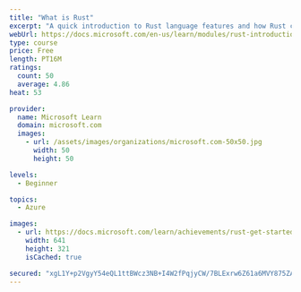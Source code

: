 ```yaml
---
title: "What is Rust"
excerpt: "A quick introduction to Rust language features and how Rust compares with other programming languages."
webUrl: https://docs.microsoft.com/en-us/learn/modules/rust-introduction/
type: course
price: Free
length: PT16M
ratings:
  count: 50
  average: 4.86
heat: 53

provider:
  name: Microsoft Learn
  domain: microsoft.com
  images:
    - url: /assets/images/organizations/microsoft.com-50x50.jpg
      width: 50
      height: 50

levels:
  - Beginner

topics:
  - Azure

images:
  - url: https://docs.microsoft.com/learn/achievements/rust-get-started-social.png
    width: 641
    height: 321
    isCached: true

secured: "xgL1Y+p2VgyY54eQL1ttBWcz3NB+I4W2fPqjyCW/7BLExrw6Z61a6MVY875ZAeqoJfN2d+VLS2u63hKr8V+Ir0ovxU8HjoSylsAgt+/MFe9TL9SqKsuuQnwDsBwZRp7a9Wc/p0RCkqJ8o5IHpFqwTpJK0h/ng3JaGwpOSkilaC7a/DGQu5sEcx9prh3JL/lb6dNziPB8OieIgXQlSMlhMueR7xCaIzsPGY04Kx7a/hSVDq3nDfsuOqWSnVACkAK55f1bgUl+F8Tvsv2p1gI+rYz5naLBxZ7oLcP6nMQsjadF+76ve58rA+ZABVcJCV9uS3y6iniZDYDEuGQ8UmayN1H28BkyIQVs8nz9xB+9KfnB0wIXOE/6jmqsYxjm78+cHMqb9TgTB1PfCvj9yqtxpcDfJtrG9HzMXN1e89OKyUo=;PRtA7n3OwnijQqNWOciffA=="
---
```


